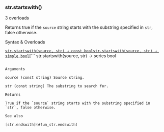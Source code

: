 ### str.startswith()

3 overloads

Returns true if the `source` string starts with the substring specified in `str`, false otherwise.

Syntax & Overloads

[```
str.startswith(source, str) → const bool
```](#fun_str.startswith-0)[```
str.startswith(source, str) → simple bool
```](#fun_str.startswith-1)[```
str.startswith(source, str) → series bool
```](#fun_str.startswith-2)

Arguments

source (const string) Source string.

str (const string) The substring to search for.

Returns

True if the `source` string starts with the substring specified in `str`, false otherwise.

See also

[str.endswith](#fun_str.endswith)
